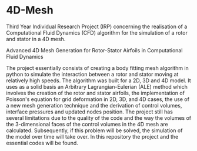 # 4D-Mesh
Third Year Individual Research Project (IRP) concerning the realisation of a Computational Fluid Dynamics (CFD) algorithm for the simulation of a rotor and stator in a 4D mesh.

Advanced 4D Mesh Generation for Rotor-Stator Airfoils in Computational Fluid Dynamics

The project essentially consists of creating a body fitting mesh algorithm in python to simulate the interaction between a rotor and stator moving at relatively high speeds. The algorithm was built for a 2D, 3D and 4D model. It uses as a solid basis an Arbitrary Lagrangian-Eulerian (ALE) method which involves the creation of the rotor and stator airfoils, the implementation of Poisson's equation for grid deformation in 2D, 3D, and 4D cases, the use of a new mesh generation technique and the derivation of control volumes, interface pressures and updated nodes position.
The project still has several limitations due to the quality of the code and the way the volumes of the 3-dimensional faces of the control volumes in the 4D mesh are calculated. Subsequently, if this problem will be solved, the simulation of the model over time will take over. In this repository the project and the essential codes will be found. 
